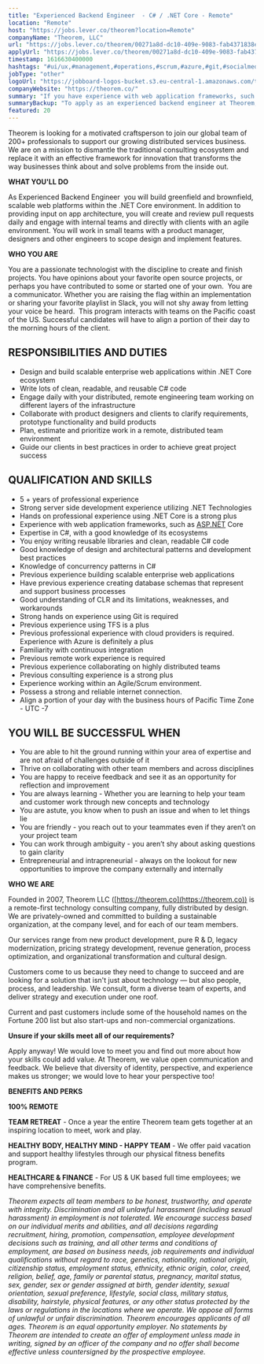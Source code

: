 ```yaml
---
title: "Experienced Backend Engineer  - C# / .NET Core - Remote"
location: "Remote"
host: "https://jobs.lever.co/theorem?location=Remote"
companyName: "Theorem, LLC"
url: "https://jobs.lever.co/theorem/00271a8d-dc10-409e-9083-fab4371838e8"
applyUrl: "https://jobs.lever.co/theorem/00271a8d-dc10-409e-9083-fab4371838e8/apply"
timestamp: 1616630400000
hashtags: "#ui/ux,#management,#operations,#scrum,#azure,#git,#socialmedia,#finance,#optimization"
jobType: "other"
logoUrl: "https://jobboard-logos-bucket.s3.eu-central-1.amazonaws.com/theorem-llc"
companyWebsite: "https://theorem.co/"
summary: "If you have experience with web application frameworks, such as, Theorem, LLC has a job opening for an experienced backend engineer"
summaryBackup: "To apply as an experienced backend engineer at Theorem, LLC, you preferably need to have some knowledge of: #ui/ux, #management, #operations."
featured: 20
---
```


Theorem is looking for a motivated craftsperson to join our global team of 200+ professionals to support our growing distributed services business. We are on a mission to dismantle the traditional consulting ecosystem and replace it with an effective framework for innovation that transforms the way businesses think about and solve problems from the inside out.

**WHAT YOU'LL DO**

As Experienced Backend Engineer  you will build greenfield and brownfield, scalable web platforms within the .NET Core environment. In addition to providing input on app architecture, you will create and review pull requests daily and engage with internal teams and directly with clients with an agile environment. You will work in small teams with a product manager, designers and other engineers to scope design and implement features. 

**WHO YOU ARE**

You are a passionate technologist with the discipline to create and finish projects. You have opinions about your favorite open source projects, or perhaps you have contributed to some or started one of your own.  You are a communicator. Whether you are raising the flag within an implementation or sharing your favorite playlist in Slack, you will not shy away from letting your voice be heard.  This program interacts with teams on the Pacific coast of the US. Successful candidates will have to align a portion of their day to the morning hours of the client.

## RESPONSIBILITIES AND DUTIES

*   Design and build scalable enterprise web applications within .NET Core ecosystem
*   Write lots of clean, readable, and reusable C# code 
*   Engage daily with your distributed, remote engineering team working on different layers of the infrastructure
*   Collaborate with product designers and clients to clarify requirements, prototype functionality and build products
*   Plan, estimate and prioritize work in a remote, distributed team environment
*   Guide our clients in best practices in order to achieve great project success

## QUALIFICATION AND SKILLS

*   5 + years of professional experience
*   Strong server side development experience utilizing .NET Technologies
*   Hands on professional experience using .NET Core is a strong plus 
*   Experience with web application frameworks, such as [ASP.NET](http://ASP.NET) Core 
*   Expertise in C#, with a good knowledge of its ecosystems
*   You enjoy writing reusable libraries and clean, readable C# code
*   Good knowledge of design and architectural patterns and development best practices
*   Knowledge of concurrency patterns in C#
*   Previous experience building scalable enterprise web applications
*   Have previous experience creating database schemas that represent and support business processes
*   Good understanding of CLR and its limitations, weaknesses, and workarounds
*   Strong hands on experience using Git is required
*   Previous experience using TFS is a plus
*   Previous professional experience with cloud providers is required. Experience with Azure is definitely a plus
*   Familiarity with continuous integration
*   Previous remote work experience is required
*   Previous experience collaborating on highly distributed teams
*   Previous consulting experience is a strong plus
*   Experience working within an Agile/Scrum environment.
*   Possess a strong and reliable internet connection.
*   Align a portion of your day with the business hours of Pacific Time Zone - UTC -7

## YOU WILL BE SUCCESSFUL WHEN

*   You are able to hit the ground running within your area of expertise and are not afraid of challenges outside of it
*   Thrive on collaborating with other team members and across disciplines
*   You are happy to receive feedback and see it as an opportunity for reflection and improvement
*   You are always learning - Whether you are learning to help your team and customer work through new concepts and technology 
*   You are astute, you know when to push an issue and when to let things lie
*   You are friendly - you reach out to your teammates even if they aren’t on your project team
*   You can work through ambiguity - you aren’t shy about asking questions to gain clarity
*   Entrepreneurial and intrapreneurial - always on the lookout for new opportunities to improve the company externally and internally

**WHO WE ARE**

Founded in 2007, Theorem LLC ([https://theorem.co](https://theorem.co)) is a remote-first technology consulting company, fully distributed by design. We are privately-owned and committed to building a sustainable organization, at the company level, and for each of our team members.

Our services range from new product development, pure R & D, legacy modernization, pricing strategy development, revenue generation, process optimization, and organizational transformation and cultural design.

Customers come to us because they need to change to succeed and are looking for a solution that isn't just about technology — but also people, process, and leadership. We consult, form a diverse team of experts, and deliver strategy and execution under one roof.

Current and past customers include some of the household names on the Fortune 200 list but also start-ups and non-commercial organizations.

**Unsure if your skills meet all of our requirements?**

Apply anyway! We would love to meet you and find out more about how your skills could add value. At Theorem, we value open communication and feedback. We believe that diversity of identity, perspective, and experience makes us stronger; we would love to hear your perspective too!

**BENEFITS AND PERKS**

**100% REMOTE**

**TEAM RETREAT** - Once a year the entire Theorem team gets together at an inspiring location to meet, work and play.

**HEALTHY BODY, HEALTHY MIND - HAPPY TEAM** - We offer paid vacation and support healthy lifestyles through our physical fitness benefits program.

**HEALTHCARE & FINANCE** \- For US & UK based full time employees; we have comprehensive benefits.

_Theorem expects all team members to be honest, trustworthy, and operate with integrity. Discrimination and all unlawful harassment (including sexual harassment) in employment is not tolerated. We encourage success based on our individual merits and abilities, and all decisions regarding recruitment, hiring, promotion, compensation, employee development decisions such as training, and all other terms and conditions of employment, are based on business needs, job requirements and individual qualifications without regard to race, genetics, nationality, national origin, citizenship status, employment status, ethnicity, ethnic origin, color, creed, religion, belief, age, family or parental status, pregnancy, marital status, sex, gender, sex or gender assigned at birth, gender identity, sexual orientation, sexual preference, lifestyle, social class, military status, disability, hairstyle, physical features, or any other status protected by the laws or regulations in the locations where we operate. We oppose all forms of unlawful or unfair discrimination. Theorem encourages applicants of all ages. Theorem is an equal opportunity employer. No statements by Theorem are intended to create an offer of employment unless made in writing, signed by an officer of the company and no offer shall become effective unless countersigned by the prospective employee._
